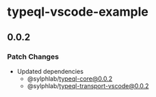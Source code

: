 # typeql-vscode-example

## 0.0.2

### Patch Changes

- Updated dependencies
  - @sylphlab/typeql-core@0.0.2
  - @sylphlab/typeql-transport-vscode@0.0.2
